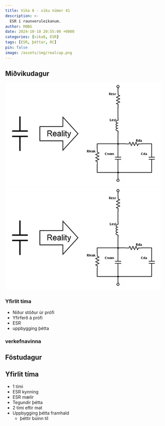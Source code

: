 ```yaml
---
title: Vika 8 - viku númer 41
description: >-
  ESR í raunveruleikanum.
author: ÞBBG
date: 2024-10-10 20:55:00 +0000
categories: [vika8, ESR]
tags: [ESR, þéttar, RC]
pin: false
image: /assets/img/realcap.png
---
```


## Miðvikudagur

![alt text](/assets/img/realcap.png)
![alt text](/assets/img/realcap.png)

### Yfirlit tíma

- Niður stöður úr prófi
- Yfirferð á prófi
- ESR
- uppbygging þétta

### verkefnavinna


## Föstudagur

## Yfirlit tíma
- 1 tími
- ESR kynning
- ESR mælir
- Tegundir þétta
- 2 tími eftir mat
- Uppbygging þétta framhald
  - þéttir búinn til 

